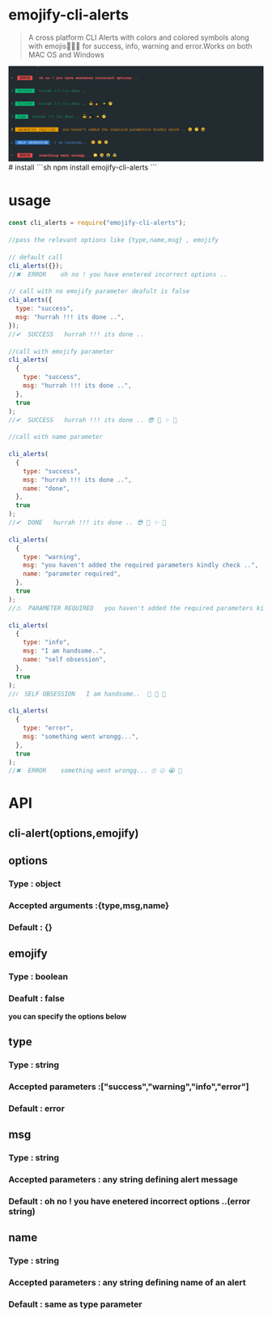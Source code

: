 # __emojify-cli-alerts__

> A cross platform CLI Alerts with colors and colored symbols along with emojis🥳🥳🥳 for success, info, warning and error.Works on both MAC OS and Windows

<!-- ![emojify-cli-alert-editor](images/editor.png) -->
<img src="./images/editor.png" width="800" />
# install
```sh
npm install emojify-cli-alerts
```

# usage
```javascript
const cli_alerts = require("emojify-cli-alerts");

//pass the relevant options like {type,name,msg} , emojify

// default call
cli_alerts({});
//✖  ERROR    oh no ! you have enetered incorrect options ..

// call with no emojify parameter deafult is false
cli_alerts({
  type: "success",
  msg: "hurrah !!! its done ..",
});
//✔  SUCCESS   hurrah !!! its done ..

//call with emojify parameter
cli_alerts(
  {
    type: "success",
    msg: "hurrah !!! its done ..",
  },
  true
);
//✔  SUCCESS   hurrah !!! its done .. 😎 🎉 ✨ 🥳

//call with name parameter

cli_alerts(
  {
    type: "success",
    msg: "hurrah !!! its done ..",
    name: "done",
  },
  true
);
//✔  DONE   hurrah !!! its done .. 😎 🎉 ✨ 🥳

cli_alerts(
  {
    type: "warning",
    msg: "you haven't added the required parameters kindly check ..",
    name: "parameter required",
  },
  true
);
//⚠  PARAMETER REQUIRED   you haven't added the required parameters kindly check .. 😐 😶 😬

cli_alerts(
  {
    type: "info",
    msg: "I am handsome..",
    name: "self obsession",
  },
  true
);
//ℹ  SELF OBSESSION   I am handsome..  🙂 🙂 🧐

cli_alerts(
  {
    type: "error",
    msg: "something went wrongg...",
  },
  true
);
//✖  ERROR    something went wrongg... 🙄 🤐 😭 🤯


```

# API
##  __cli-alert(options,emojify)__

## options
### Type : object
### Accepted arguments :{type,msg,name} 
### Default : {}

## emojify
### Type : boolean
### Deafult : false

__you can specify the options below__


## type
### Type : string
### Accepted parameters :["success","warning","info","error"]
### Default : error

## msg
### Type : string
### Accepted parameters : any string defining alert message
### Default : oh no ! you have enetered incorrect options ..(error string)


## name
### Type : string
### Accepted parameters : any string defining name of an alert
### Default : same as type parameter


